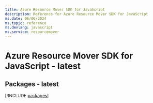 ```yaml
---
title: Azure Resource Mover SDK for JavaScript
description: Reference for Azure Resource Mover SDK for JavaScript
ms.date: 06/06/2024
ms.topic: reference
ms.devlang: javascript
ms.service: resourcemover
---
```

# Azure Resource Mover SDK for JavaScript - latest
## Packages - latest
[!INCLUDE [packages](resource-mover-index.md)]